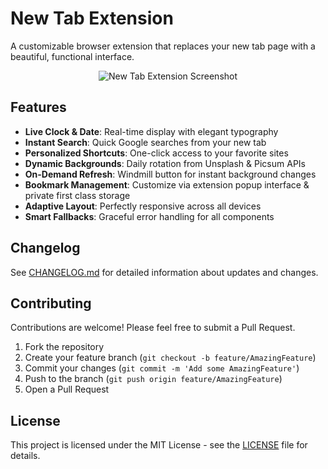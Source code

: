 # New Tab Extension

A customizable browser extension that replaces your new tab page with a beautiful, functional interface.

<div align="center">
<img src="demo.gif" alt="New Tab Extension Screenshot" />
</div>

## Features

- **Live Clock & Date**: Real-time display with elegant typography
- **Instant Search**: Quick Google searches from your new tab
- **Personalized Shortcuts**: One-click access to your favorite sites
- **Dynamic Backgrounds**: Daily rotation from Unsplash & Picsum APIs
- **On-Demand Refresh**: Windmill button for instant background changes
- **Bookmark Management**: Customize via extension popup interface & private first class storage
- **Adaptive Layout**: Perfectly responsive across all devices
- **Smart Fallbacks**: Graceful error handling for all components

## Changelog

See [CHANGELOG.md](CHANGELOG.md) for detailed information about updates and changes.

## Contributing

Contributions are welcome! Please feel free to submit a Pull Request.

1. Fork the repository
2. Create your feature branch (`git checkout -b feature/AmazingFeature`)
3. Commit your changes (`git commit -m 'Add some AmazingFeature'`)
4. Push to the branch (`git push origin feature/AmazingFeature`)
5. Open a Pull Request

## License

This project is licensed under the MIT License - see the [LICENSE](LICENSE) file for details.
